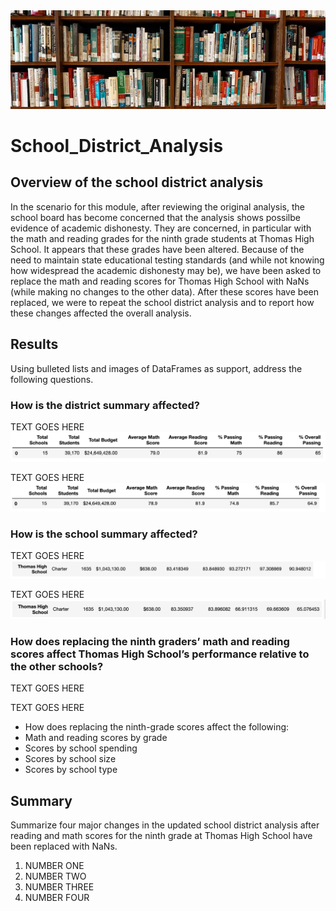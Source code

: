 <!-- Photo below by Element5 Digital from Pexels -->
<img src=https://github.com/tn64/School_District_Analysis/blob/main/Resources/pexels-element-digital-1370295.jpg>

# School_District_Analysis

## Overview of the school district analysis
In the scenario for this module, after reviewing the original analysis, the school board has become concerned that the analysis shows possilbe evidence of academic dishonesty. They are concerned, in particular with the math and reading grades for the ninth grade students at Thomas High School. It appears that these grades have been altered. Because of the need to maintain state educational testing standards (and while not knowing how widespread the academic dishonesty may be), we have been asked  to replace the math and reading scores for Thomas High School with NaNs (while making no changes to the other data). After these scores have been replaced, we were to repeat the school district analysis and to  report how these changes affected the overall analysis.

## Results 
Using bulleted lists and images of DataFrames as support, address the following questions.

### How is the district summary affected?

TEXT GOES HERE
<img src=https://github.com/tn64/School_District_Analysis/blob/main/Resources/District_summary_original.png>

TEXT GOES HERE
<img src=https://github.com/tn64/School_District_Analysis/blob/main/Resources/District_summary_new.png>


### How is the school summary affected?

TEXT GOES HERE
<img src=https://github.com/tn64/School_District_Analysis/blob/main/Resources/Thomas%20_per_school_original.png>

TEXT GOES HERE
<img src=https://github.com/tn64/School_District_Analysis/blob/main/Resources/Thomas_per_school_new2.png>


### How does replacing the ninth graders’ math and reading scores affect Thomas High School’s performance relative to the other schools?

TEXT GOES HERE



TEXT GOES HERE




- How does replacing the ninth-grade scores affect the following:
- Math and reading scores by grade
- Scores by school spending
- Scores by school size
- Scores by school type

## Summary 

Summarize four major changes in the updated school district analysis after reading and math scores for the ninth grade at Thomas High School have been replaced with NaNs.

1. NUMBER ONE
2. NUMBER TWO
3. NUMBER THREE
4. NUMBER FOUR
